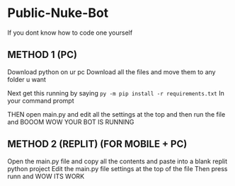 # Public-Nuke-Bot
If you dont know how to code one yourself

## METHOD 1 (PC)
Download python on ur pc
Download all the files and move them to any folder u want

Next get this running by saying
```py -m pip install -r requirements.txt```
In your command prompt 

THEN open main.py and edit all the settings at the top and then run the file and BOOOM WOW YOUR BOT IS RUNNING

## METHOD 2 (REPLIT) (FOR MOBILE + PC)
Open the main.py file and copy all the contents and paste into a blank replit python project
Edit the main.py file settings at the top of the file
Then press runn and WOW ITS WORK
